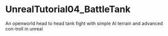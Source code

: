 # UnrealTutorial04_BattleTank
An openworld head to head tank fight with simple AI terrain and advanced con-troll in unreal 
